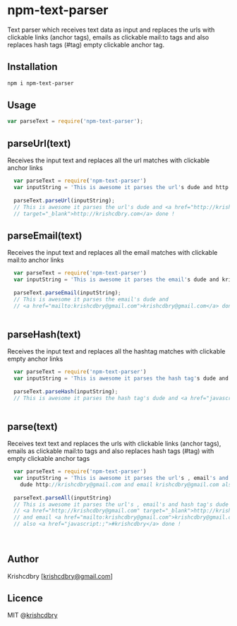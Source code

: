 # npm-text-parser
Text parser which receives text data as input and replaces the urls with clickable links (anchor tags), emails as clickable mail:to tags and also replaces hash tags (#tag) empty clickable anchor tag.

## Installation

```bash
npm i npm-text-parser
```

## Usage
```javascript
var parseText = require('npm-text-parser');
```

## parseUrl(text)

Receives the input text and replaces all the url matches with clickable anchor links 
```javascript
  var parseText = require('npm-text-parser')
  var inputString = 'This is awesome it parses the url's dude and http://krishcdbry.com done !'
  
  parseText.parseUrl(inputString);
  // This is awesome it parses the url's dude and <a href="http://krishcdbry.com" 
  // target="_blank">http://krishcdbry.com</a> done !
```

## parseEmail(text)

Receives the input text and replaces all the email matches with clickable mail:to anchor links  
```javascript
  var parseText = require('npm-text-parser')
  var inputString = 'This is awesome it parses the email's dude and krishcdbry@gmail.com done !'
  
  parseText.parseEmail(inputString);
  // This is awesome it parses the email's dude and  
  // <a href="mailto:krishcdbry@gmail.com">krishcdbry@gmail.com</a> done !
 
```

## parseHash(text)
Receives the input text and replaces all the hashtag matches with clickable empty anchor links
```javascript
  var parseText = require('npm-text-parser')
  var inputString = 'This is awesome it parses the hash tag's dude and #krishcdbry done !'
  
  parseText.parseHash(inputString);
  // This is awesome it parses the hash tag's dude and <a href="javascript:;">#krishcdbry</a> done !
 
```

## parse(text)
  Receives text text and replaces the urls with clickable links (anchor tags),
  emails as clickable mail:to tags and also replaces hash tags (#tag) with empty clickable anchor tags
```javascript
  var parseText = require('npm-text-parser')
  var inputString = 'This is awesome it parses the url's , email's and hash tag's 
  	dude http://krishcdbry@gmail.com and email krishcdbry@gmail.com also #krishcdbry done !'
 
  parseText.parseAll(inputString)
  // This is awesome it parses the url's , email's and hash tag's dude 
  // <a href="http://krishcdbry@gmail.com" target="_blank">http://krishcdbry@gmail.com</a>
  // and email <a href="mailto:krishcdbry@gmail.com">krishcdbry@gmail.com</a> 
  // also <a href="javascript:;">#krishcdbry</a> done !
 
 
```

## Author
Krishcdbry [krishcdbry@gmail.com]

## Licence
MIT @[krishcdbry](krishcdbry.com)
